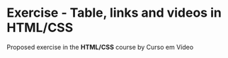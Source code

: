 # Exercise - Table, links and videos in HTML/CSS
 Proposed exercise in the **HTML/CSS** course by Curso em Vídeo 
